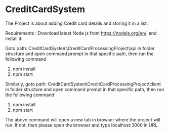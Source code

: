 # CreditCardSystem
The Project is about adding Credit card details and storing it in a list.

Requirements :
  Download latest Node js from https://nodejs.org/en/. and install it.

Goto path: CreditCardSystem\CreditCardProcessingProject\api in folder structure and open command prompt in that specific path, then run the following command
1) npm install
2) npm start

Similarly, goto path: CreditCardSystem\CreditCardProcessingProject\client in folder structure and open command prompt in that specific path, then run the following command
1) npm install
2) npm start

The above command will open a new tab in browser where the project will run. If not, then please open the browser and type localhost:3000 in URL.


 
